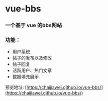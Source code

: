 # vue-bbs

### 一个基于 vue 的bbs网站

### 功能：
* 用户系统
* 帖子的发布以及修改
* 帖子回复
* 活跃用户、热门文章
* 数据填充展示

预览地址: [https://chaijiawei.github.io/vue-bbs/](https://chaijiawei.github.io/vue-bbs/)
